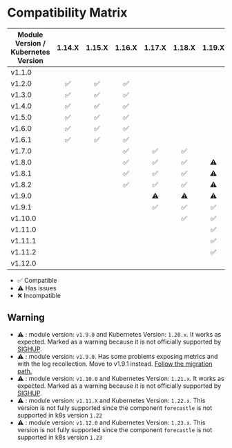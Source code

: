 # Compatibility Matrix

| Module Version / Kubernetes Version |       1.14.X       |       1.15.X       |       1.16.X       |       1.17.X       |       1.18.X       |       1.19.X       |       1.20.X       |       1.21.X       |  1.22.X   | 1.23.X    |
|-------------------------------------|:------------------:|:------------------:|:------------------:|:------------------:|:------------------:|:------------------:|:------------------:|:------------------:|:---------:|-----------|
| v1.1.0                              |                    |                    |                    |                    |                    |                    |                    |                    |           |           |
| v1.2.0                              | :white_check_mark: | :white_check_mark: | :white_check_mark: |                    |                    |                    |                    |                    |           |           |
| v1.3.0                              | :white_check_mark: | :white_check_mark: | :white_check_mark: |                    |                    |                    |                    |                    |           |           |
| v1.4.0                              | :white_check_mark: | :white_check_mark: | :white_check_mark: |                    |                    |                    |                    |                    |           |           |
| v1.5.0                              | :white_check_mark: | :white_check_mark: | :white_check_mark: |                    |                    |                    |                    |                    |           |           |
| v1.6.0                              | :white_check_mark: | :white_check_mark: | :white_check_mark: |                    |                    |                    |                    |                    |           |           |
| v1.6.1                              | :white_check_mark: | :white_check_mark: | :white_check_mark: |                    |                    |                    |                    |                    |           |           |
| v1.7.0                              |                    |                    | :white_check_mark: | :white_check_mark: | :white_check_mark: |                    |                    |                    |           |           |
| v1.8.0                              |                    |                    | :white_check_mark: | :white_check_mark: | :white_check_mark: |     :warning:      |                    |                    |           |           |
| v1.8.1                              |                    |                    | :white_check_mark: | :white_check_mark: | :white_check_mark: |     :warning:      |                    |                    |           |           |
| v1.8.2                              |                    |                    | :white_check_mark: | :white_check_mark: | :white_check_mark: |     :warning:      |                    |                    |           |           |
| v1.9.0                              |                    |                    |                    |     :warning:      |     :warning:      |     :warning:      |     :warning:      |     :warning:      |           |           |
| v1.9.1                              |                    |                    |                    | :white_check_mark: | :white_check_mark: | :white_check_mark: |     :warning:      |     :warning:      |           |           |
| v1.10.0                             |                    |                    |                    |                    | :white_check_mark: | :white_check_mark: | :white_check_mark: |     :warning:      |           |           |
| v1.11.0                             |                    |                    |                    |                    |                    | :white_check_mark: | :white_check_mark: | :white_check_mark: | :warning: |           |
| v1.11.1                             |                    |                    |                    |                    |                    | :white_check_mark: | :white_check_mark: | :white_check_mark: | :warning: |           |
| v1.11.2                             |                    |                    |                    |                    |                    | :white_check_mark: | :white_check_mark: | :white_check_mark: | :warning: |           |
| v1.12.0                             |                    |                    |                    |                    |                    |                    | :white_check_mark: | :white_check_mark: | :warning: | :warning: |

- :white_check_mark: Compatible
- :warning: Has issues
- :x: Incompatible

## Warning

- :warning: : module version: `v1.9.0` and Kubernetes Version: `1.20.x`. It works as expected. Marked as a warning
because it is not officially supported by [SIGHUP](https://sighup.io).
- :warning: : module version: `v1.9.0`. Has some problems exposing metrics and with the log recollection.
Move to v1.9.1 instead. [Follow the migration path.](docs/releases/v1.9.1.md)
- :warning: : module version: `v1.10.0` and Kubernetes Version: `1.21.x`. It works as expected. Marked as a warning
because it is not officially supported by [SIGHUP](https://sighup.io).
- :warning: : module version: `v1.11.X` and Kubernetes Version: `1.22.x`. This version is not fully supported since the component
  `forecastle` is not supported in k8s version `1.22`
- :warning: : module version: `v1.12.0` and Kubernetes Version: `1.23.x`. This version is not fully supported since the component
  `forecastle` is not supported in k8s version `1.23`
